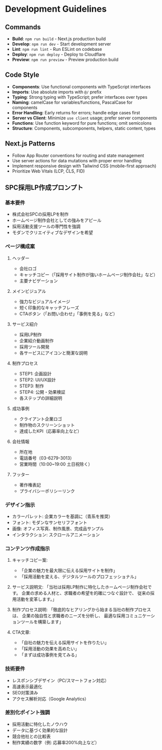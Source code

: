 # Development Guidelines

## Commands
- **Build**: `npm run build` - Next.js production build
- **Develop**: `npm run dev` - Start development server
- **Lint**: `npm run lint` - Run ESLint on codebase
- **Deploy**: `npm run deploy` - Deploy to Cloudflare
- **Preview**: `npm run preview` - Preview production build

## Code Style
- **Components**: Use functional components with TypeScript interfaces
- **Imports**: Use absolute imports with `@/` prefix
- **Typing**: Strong typing with TypeScript; prefer interfaces over types
- **Naming**: camelCase for variables/functions, PascalCase for components
- **Error Handling**: Early returns for errors; handle edge cases first
- **Server vs Client**: Minimize `use client` usage; prefer server components
- **Functions**: Use function keyword for pure functions; omit semicolons
- **Structure**: Components, subcomponents, helpers, static content, types

## Next.js Patterns
- Follow App Router conventions for routing and state management
- Use server actions for data mutations with proper error handling
- Implement responsive design with Tailwind CSS (mobile-first approach)
- Prioritize Web Vitals (LCP, CLS, FID)

## SPC採用LP作成プロンプト

### 基本要件
- 株式会社SPCの採用LPを制作
- ホームページ制作会社としての強みをアピール
- 採用活動支援ツールの専門性を強調
- モダンでクリエイティブなデザインを希望

### ページ構成案
1. ヘッダー
   - 会社ロゴ
   - キャッチコピー（「採用サイト制作が強いホームページ制作会社」など）
   - 主要ナビゲーション

2. メインビジュアル
   - 強力なビジュアルイメージ
   - 短く印象的なキャッチフレーズ
   - CTAボタン（「お問い合わせ」「事例を見る」など）

3. サービス紹介
   - 採用LP制作
   - 企業紹介動画制作
   - 採用ツール開発
   - 各サービスにアイコンと簡潔な説明

4. 制作プロセス
   - STEP1: 企画設計
   - STEP2: UI/UX設計
   - STEP3: 制作
   - STEP4: 公開・効果検証
   - 各ステップの詳細説明

5. 成功事例
   - クライアント企業ロゴ
   - 制作物のスクリーンショット
   - 達成したKPI（応募率向上など）

6. 会社情報
   - 所在地
   - 電話番号（03-6279-3013）
   - 営業時間（10:00~19:00 土日祝除く）

7. フッター
   - 著作権表記
   - プライバシーポリシーリンク

### デザイン指示
- カラーパレット: 企業カラーを基調に（青系を推奨）
- フォント: モダンなサンセリフフォント
- 画像: オフィス写真、制作風景、完成品サンプル
- インタラクション: スクロールアニメーション

### コンテンツ作成指示

1. キャッチコピー案:
   - 「企業の魅力を最大限に伝える採用サイトを制作」
   - 「採用活動を変える、デジタルツールのプロフェッショナル」

2. サービス説明文:
   「当社は採用LP制作に特化したホームページ制作会社です。
   企業の求める人材と、求職者の希望を的確につなぐ設計で、
   従来の採用活動を変革します。」

3. 制作プロセス説明:
   「徹底的なヒアリングから始まる当社の制作プロセスは、
   企業の独自性と求職者のニーズを分析し、
   最適な採用コミュニケーションツールを構築します」

4. CTA文章:
   - 「自社の魅力を伝える採用サイトを作りたい」
   - 「採用活動の効果を高めたい」
   - 「まずは成功事例を見てみる」

### 技術要件
- レスポンシブデザイン（PC/スマートフォン対応）
- 高速表示最適化
- SEO対策済み
- アクセス解析対応（Google Analytics）

### 差別化ポイント強調
- 採用活動に特化したノウハウ
- データに基づく効果的な設計
- 競合他社との比較表
- 制作実績の数字（例: 応募率200%向上など）